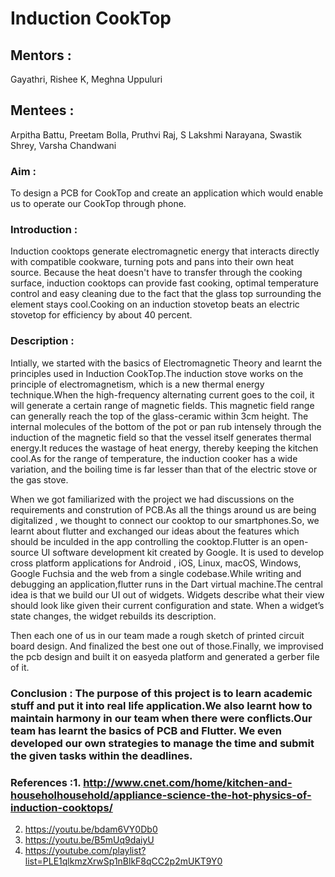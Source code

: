 # Induction CookTop
## Mentors : 
Gayathri,
Rishee K,
Meghna Uppuluri
## Mentees : 
Arpitha Battu, 
Preetam Bolla,
Pruthvi Raj, 
S Lakshmi Narayana,
Swastik Shrey,
Varsha Chandwani
### Aim :
To design a PCB for CookTop and create an application which would enable us to operate our CookTop through phone.
### Introduction :
Induction cooktops generate electromagnetic energy that interacts directly with compatible cookware, turning pots and pans into their own heat source. Because the heat doesn't have to transfer through the cooking surface, induction cooktops can provide fast cooking, optimal temperature control and easy cleaning due to the fact that the glass top surrounding the element stays cool.Cooking on an induction stovetop beats an electric stovetop for efficiency by about 40 percent.

### Description : 
Intially, we started with the basics of Electromagnetic Theory and learnt the principles used in Induction CookTop.The induction stove works on the principle of electromagnetism, which is a new thermal energy technique.When the high-frequency alternating current goes to the coil, it will generate a certain range of magnetic fields. This magnetic field range can generally reach the top of the glass-ceramic within 3cm height. The internal molecules of the bottom of the pot or pan rub intensely through the induction of the magnetic field so that the vessel itself generates thermal energy.It reduces the wastage of heat energy, thereby keeping the kitchen cool.As for the range of temperature, the induction cooker has a wide variation, and the boiling time is far lesser than that of the electric stove or the gas stove.

 When we got familiarized with the project we had discussions on the requirements and constrution of PCB.As all the things around us are being digitalized , we thought to connect our cooktop to our smartphones.So, we learnt about flutter and exchanged our ideas about the features which should be inculded in the app controlling the cooktop.Flutter is an open-source UI software development kit created by Google. It is used to develop cross platform applications for Android , iOS, Linux, macOS, Windows, Google Fuchsia and the web from a single codebase.While writing and debugging an application,flutter runs in the Dart virtual machine.The central idea is that we build our UI out of widgets. Widgets describe what their view should look like given their current configuration and state. When a widget’s state changes, the widget rebuilds its description.
 
Then each one of us in our team made a rough sketch of printed circuit board design. And finalized the best one out of those.Finally, we improvised the pcb design and built it on easyeda platform and generated a gerber file of it.

### Conclusion : The purpose of this project is to learn academic stuff and put it into real life application.We also learnt how to maintain harmony in our team when there were conflicts.Our team has learnt the basics of PCB and Flutter. We even developed our own strategies to manage the time and submit the given tasks within the deadlines.

### References :1. http://www.cnet.com/home/kitchen-and-householhousehold/appliance-science-the-hot-physics-of-induction-cooktops/
2. https://youtu.be/bdam6VY0Db0
3. https://youtu.be/B5mUq9daiyU
4. https://youtube.com/playlist?list=PLE1qlkmzXrwSp1nBlkF8qCC2p2mUKT9Y0


 
 
 







